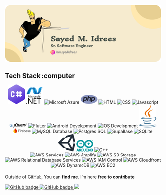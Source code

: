 
 <img   title="C-Sharp" src="https://raw.githubusercontent.com/XeroDays/Xerodays/refs/heads/main/sayed%20idrees.png" alt="C#"/>

## Tech Stack :computer
<div align="center">
  
  <img width="55"  title="C-Sharp" src="https://raw.githubusercontent.com/gilbarbara/logos/master/logos/c-sharp.svg" alt="C#"/>
  <img width="55"  title=".Net Development" src="https://raw.githubusercontent.com/gilbarbara/logos/master/logos/dotnet.svg" alt="Dot Net"/> 
  <img width="55"  title="Microsft Azure" src="https://raw.githubusercontent.com/gilbarbara/logos/master/logos/microsoft-azure.svg"/>
  <img width="55"  title="PHP" src="https://raw.githubusercontent.com/gilbarbara/logos/master/logos/php.svg"/> 

   <img width="55"  title="HTML" src="https://raw.githubusercontent.com/gilbarbara/logos/master/logos/html-5.svg"/>
  <img width="55"  title="CSS" src="https://raw.githubusercontent.com/gilbarbara/logos/master/logos/css-3.svg"/>
  <img width="55"  title="Javascript"  src="https://raw.githubusercontent.com/gilbarbara/logos/master/logos/javascript.svg"/>
  <img width="55"  title="JQuery"  src="https://raw.githubusercontent.com/gilbarbara/logos/master/logos/jquery.svg"/>

  <img width="55"  title="Flutter" src="https://raw.githubusercontent.com/gilbarbara/logos/master/logos/flutter.svg"/>  
  <img width="55"  title="Android Development" src="https://raw.githubusercontent.com/gilbarbara/logos/master/logos/android-icon.svg"/>
  <img width="55"  title="iOS Development" src="https://raw.githubusercontent.com/gilbarbara/logos/master/logos/apple-app-store.svg"/>
  <img width="55"  title="Java" src="https://raw.githubusercontent.com/gilbarbara/logos/master/logos/java.svg"/>

</div>

<div align="center">  
  <img width="55"  title="Firebase"  src="https://raw.githubusercontent.com/gilbarbara/logos/master/logos/firebase.svg"/> 
  <img width="55" title="MySQL Database"  src="https://raw.githubusercontent.com/gilbarbara/logos/master/logos/mysql-icon.svg"/>
  <img width="55" title="Postgres SQL"  src="https://raw.githubusercontent.com/gilbarbara/logos/master/logos/postgresql.svg"/>
  <img width="55" title="SupaBase" src="https://raw.githubusercontent.com/gilbarbara/logos/master/logos/supabase-icon.svg"/>
  <img width="55" title="SQLite"  src="https://raw.githubusercontent.com/gilbarbara/logos/master/logos/sqlite.svg"/>
</div>

<div align="center">  
  <img width="55" title="Unity 3D" src="https://raw.githubusercontent.com/gilbarbara/logos/master/logos/unity.svg"/>
  <img width="55" title="Arduino Uno" src="https://raw.githubusercontent.com/gilbarbara/logos/master/logos/arduino.svg"/>
  <img width="55" title="C++" src="https://raw.githubusercontent.com/gilbarbara/logos/master/logos/c-plusplus.svg"/>
</div>
 <div align="center">
   
  <img width="55" title="AWS Services"  src="https://raw.githubusercontent.com/gilbarbara/logos/master/logos/aws.svg"/> 
  <img width="55" title="AWS Amplify" src="https://raw.githubusercontent.com/gilbarbara/logos/master/logos/aws-amplify.svg"/> 
  <img width="55" title="AWS S3 Storage" src="https://raw.githubusercontent.com/gilbarbara/logos/master/logos/aws-s3.svg"/> 
  <img width="55" title="AWS Relational Database Services" src="https://raw.githubusercontent.com/gilbarbara/logos/master/logos/aws-rds.svg"/> 
  <img width="55" title="AWS IAM Control" src="https://raw.githubusercontent.com/gilbarbara/logos/master/logos/aws-iam.svg"/> 
  <img width="55" title="AWS Cloudfront" src="https://raw.githubusercontent.com/gilbarbara/logos/master/logos/aws-cloudfront.svg"/> 
  <img width="55" title="AWS DynamoDB" src="https://raw.githubusercontent.com/gilbarbara/logos/master/logos/aws-dynamodb.svg"/> 
  <img width="55" title="AWS EC2" src="https://raw.githubusercontent.com/gilbarbara/logos/master/logos/aws-ec2.svg"/>  
</div>
 
 

####

Outside of [GitHub](https://github.com/xerodays/), You can **find me**. I'm here **free to contribute**

<p >
  <a href="https://github.com/xerodays?tab=followers">
    <img src="https://komarev.com/ghpvc/?username=xerodays&color=blue&label=Profile+Views" alt="GitHub badge" />
  </a>
  <a href="https://github.com/xerodays?tab=followers">
    <img src="https://img.shields.io/github/followers/xerodays?label=follow&style=social" alt="GitHub badge" />
  </a>
  
  <a href="https://www.linkedin.com/in/sayedidrees/">
     <img src="https://img.shields.io/badge/-Sayed Muhammad Idrees-blue?style=flat-square&logo=Linkedin&logoColor=white&link=https://www.linkedin.com/in/sayedidrees/" />
 </a>
</p>
